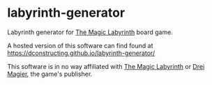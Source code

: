 # labyrinth-generator

Labyrinth generator for [The Magic Labyrinth](https://www.dreimagier.de/das-magische-labyrinth-band/) board game.

A hosted version of this software can find found at https://dconstructing.github.io/labyrinth-generator/

This software is in no way affiliated with [The Magic Labyrinth](https://www.dreimagier.de/das-magische-labyrinth-band/) or [Drei Magier](https://www.dreimagier.de/), the game's publisher.
